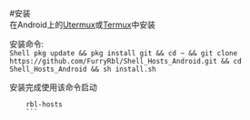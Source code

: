 #安装  
在Android上的[Utermux](https://github.com/hanxinhao000/Termux-app-UpgradedVersion/)或[Termux](https://github.com/termux/)中安装  
  
安装命令:  
    ```Shell
    pkg update && pkg install git && cd ~ && git clone https://github.com/FurryRbl/Shell_Hosts_Android.git && cd  Shell_Hosts_Android && sh install.sh
    ```
  
安装完成使用该命令启动  
```Shell
    rbl-hosts
    ```